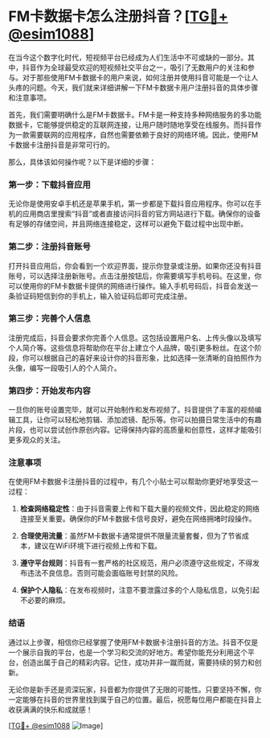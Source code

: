 # FM卡数据卡怎么注册抖音？[[TG💪+ @esim1088](https://t.me/s/esim1088)]

在当今这个数字化时代，短视频平台已经成为人们生活中不可或缺的一部分。其中，抖音作为全球最受欢迎的短视频社交平台之一，吸引了无数用户的关注和参与。对于那些使用FM卡数据卡的用户来说，如何注册并使用抖音可能是一个让人头疼的问题。今天，我们就来详细讲解一下FM卡数据卡用户注册抖音的具体步骤和注意事项。

首先，我们需要明确什么是FM卡数据卡。FM卡是一种支持多种网络服务的多功能数据卡，它能够提供稳定的互联网连接，让用户随时随地享受在线服务。而抖音作为一款需要联网的应用程序，自然也需要依赖于良好的网络环境。因此，使用FM卡数据卡注册抖音是非常可行的。

那么，具体该如何操作呢？以下是详细的步骤：

### 第一步：下载抖音应用

无论你是使用安卓手机还是苹果手机，第一步都是下载抖音应用程序。你可以在手机的应用商店里搜索“抖音”或者直接访问抖音的官方网站进行下载。确保你的设备有足够的存储空间，并且网络连接稳定，这样可以避免下载过程中出现中断。

### 第二步：注册抖音账号

打开抖音应用后，你会看到一个欢迎界面，提示你登录或注册。如果你还没有抖音账号，可以选择注册新账号。点击注册按钮后，你需要填写手机号码。在这里，你可以使用你的FM卡数据卡提供的网络进行操作。输入手机号码后，抖音会发送一条验证码短信到你的手机上，输入验证码后即可完成注册。

### 第三步：完善个人信息

注册完成后，抖音会要求你完善个人信息。这包括设置用户名、上传头像以及填写个人简介等。这些信息将帮助你在平台上建立个人品牌，吸引更多粉丝。在这个阶段，你可以根据自己的喜好来设计你的抖音形象，比如选择一张清晰的自拍照作为头像，编写一段吸引人的个人简介。

### 第四步：开始发布内容

一旦你的账号设置完毕，就可以开始制作和发布视频了。抖音提供了丰富的视频编辑工具，让你可以轻松地剪辑、添加滤镜、配乐等。你可以拍摄日常生活中的有趣片段，也可以尝试创作原创内容。记得保持内容的高质量和创意性，这样才能吸引更多观众的关注。

### 注意事项

在使用FM卡数据卡注册抖音的过程中，有几个小贴士可以帮助你更好地享受这一过程：

1. **检查网络稳定性**：由于抖音需要上传和下载大量的视频文件，因此稳定的网络连接至关重要。确保你的FM卡数据卡信号良好，避免在网络拥堵时段操作。

2. **合理使用流量**：虽然FM卡数据卡通常提供不限量流量套餐，但为了节省成本，建议在WiFi环境下进行视频上传和下载。

3. **遵守平台规则**：抖音有一套严格的社区规范，用户必须遵守这些规定，不得发布违法不良信息。否则可能会面临账号封禁的风险。

4. **保护个人隐私**：在发布视频时，注意不要泄露过多的个人隐私信息，以免引起不必要的麻烦。

### 结语

通过以上步骤，相信你已经掌握了使用FM卡数据卡注册抖音的方法。抖音不仅是一个展示自我的平台，也是一个学习和交流的好地方。希望你能充分利用这个平台，创造出属于自己的精彩内容。记住，成功并非一蹴而就，需要持续的努力和创新。

无论你是新手还是资深玩家，抖音都为你提供了无限的可能性。只要坚持不懈，你一定能够在抖音的世界里找到属于自己的位置。最后，祝愿每位用户都能在抖音上收获满满的快乐和成就感！

[[TG💪+ @esim1088](https://t.me/s/esim1088) ![Image](https://i.postimg.cc/4NQfJmqS/Snipaste-2025-05-13-00-14-12.png)]